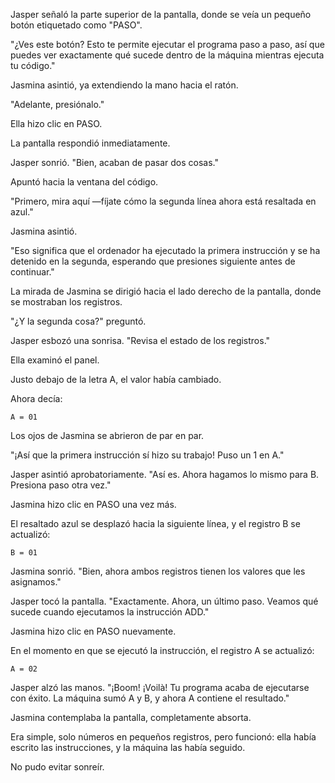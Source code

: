 Jasper señaló la parte superior de la pantalla, donde se veía un pequeño botón etiquetado como "PASO".

"¿Ves este botón? Esto te permite ejecutar el programa paso a paso, así que puedes ver exactamente qué sucede dentro de la máquina mientras ejecuta tu código."

Jasmina asintió, ya extendiendo la mano hacia el ratón.

"Adelante, presiónalo."

Ella hizo clic en PASO.

La pantalla respondió inmediatamente.

Jasper sonrió. "Bien, acaban de pasar dos cosas."

Apuntó hacia la ventana del código.

"Primero, mira aquí —fíjate cómo la segunda línea ahora está resaltada en azul."

Jasmina asintió.

"Eso significa que el ordenador ha ejecutado la primera instrucción y se ha detenido en la segunda, esperando que presiones siguiente antes de continuar."

La mirada de Jasmina se dirigió hacia el lado derecho de la pantalla, donde se mostraban los registros.

"¿Y la segunda cosa?" preguntó.

Jasper esbozó una sonrisa. "Revisa el estado de los registros."

Ella examinó el panel.

Justo debajo de la letra A, el valor había cambiado.

Ahora decía:

```
A = 01
```

Los ojos de Jasmina se abrieron de par en par.

"¡Así que la primera instrucción sí hizo su trabajo! Puso un 1 en A."

Jasper asintió aprobatoriamente. "Así es. Ahora hagamos lo mismo para B. Presiona paso otra vez."

Jasmina hizo clic en PASO una vez más.

El resaltado azul se desplazó hacia la siguiente línea, y el registro B se actualizó:

```
B = 01
```

Jasmina sonrió. "Bien, ahora ambos registros tienen los valores que les asignamos."

Jasper tocó la pantalla. "Exactamente. Ahora, un último paso. Veamos qué sucede cuando ejecutamos la instrucción ADD."

Jasmina hizo clic en PASO nuevamente.

En el momento en que se ejecutó la instrucción, el registro A se actualizó:

```
A = 02
```

Jasper alzó las manos. "¡Boom! ¡Voilà! Tu programa acaba de ejecutarse con éxito. La máquina sumó A y B, y ahora A contiene el resultado."

Jasmina contemplaba la pantalla, completamente absorta.

Era simple, solo números en pequeños registros, pero funcionó: ella había escrito las instrucciones, y la máquina las había seguido.

No pudo evitar sonreír.